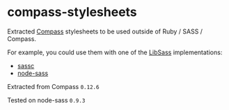 compass-stylesheets
===================

Extracted [Compass](http://compass-style.org/) stylesheets to be used outside of Ruby / SASS / Compass.

For example, you could use them with one of the [LibSass](http://libsass.org/) implementations:
- [sassc](https://github.com/sass/sassc)
- [node-sass](https://github.com/sass/node-sass)

Extracted from Compass `0.12.6`

Tested on node-sass `0.9.3`
